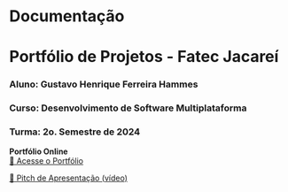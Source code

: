 # Documentação

# Portfólio de Projetos - Fatec Jacareí
### Aluno: Gustavo Henrique Ferreira Hammes
### Curso: Desenvolvimento de Software Multiplataforma
### Turma: 2o. Semestre de 2024

**Portfólio Online**  
[🔗 Acesse o Portfólio](https://fatec-jacarei-dsm-portfolio.github.io/ra2581392423005/)  

[🎤 Pitch de Apresentação (vídeo)](https://youtu.be/mM2WpWq5TUo)